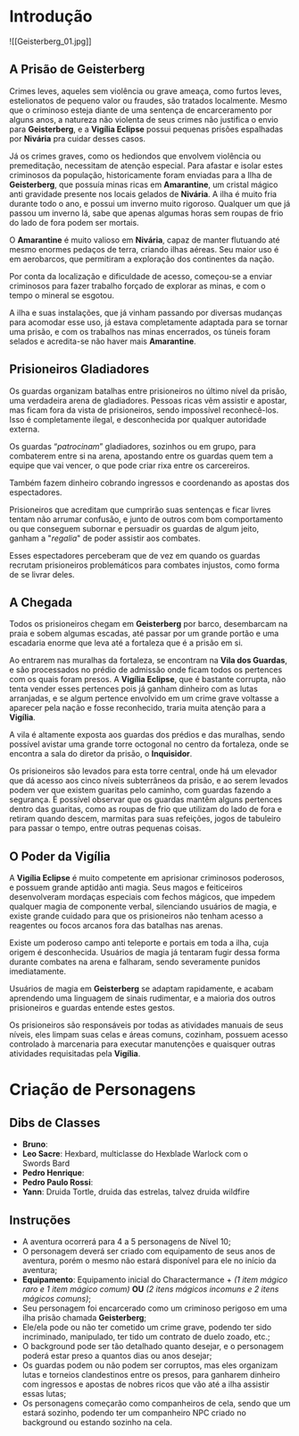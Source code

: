 # Introdução

![[Geisterberg_01.jpg]]

## A Prisão de Geisterberg

Crimes leves, aqueles sem violência ou grave ameaça, como furtos leves, estelionatos de pequeno valor ou fraudes, são tratados localmente. Mesmo que o criminoso esteja diante de uma sentença de encarceramento por alguns anos, a natureza não violenta de seus crimes não justifica o envio para **Geisterberg**, e a **Vigília Eclipse** possui pequenas prisões espalhadas por **Nivária** pra cuidar desses casos.

Já os crimes graves, como os hediondos que envolvem violência ou premeditação, necessitam de atenção especial. Para afastar e isolar estes criminosos da população, historicamente foram enviadas para a Ilha de **Geisterberg**, que possuía minas ricas em **Amarantine**, um cristal mágico anti gravidade presente nos locais gelados de **Nivária**. A ilha é muito fria durante todo o ano, e possui um inverno muito rigoroso. Qualquer um que já passou um inverno lá, sabe que apenas algumas horas sem roupas de frio do lado de fora podem ser mortais.

O **Amarantine** é muito valioso em **Nivária**, capaz de manter flutuando até mesmo enormes pedaços de terra, criando ilhas aéreas. Seu maior uso é em aerobarcos, que permitiram a exploração dos continentes da nação.

Por conta da localização e dificuldade de acesso, começou-se a enviar criminosos para fazer trabalho forçado de explorar as minas, e com o tempo o mineral se esgotou.

A ilha e suas instalações, que já vinham passando por diversas mudanças para acomodar esse uso, já estava completamente adaptada para se tornar uma prisão, e com os trabalhos nas minas encerrados, os túneis foram selados e acredita-se não haver mais **Amarantine**.

## Prisioneiros Gladiadores

Os guardas organizam batalhas entre prisioneiros no último nível da prisão, uma verdadeira arena de gladiadores. Pessoas ricas vêm assistir e apostar, mas ficam fora da vista de prisioneiros, sendo impossível reconhecê-los. Isso é completamente ilegal, e desconhecida por qualquer autoridade externa.

Os guardas “*patrocinam*” gladiadores, sozinhos ou em grupo, para combaterem entre si na arena, apostando entre os guardas quem tem a equipe que vai vencer, o que pode criar rixa entre os carcereiros.

Também fazem dinheiro cobrando ingressos e coordenando as apostas dos espectadores.

Prisioneiros que acreditam que cumprirão suas sentenças e ficar livres tentam não arrumar confusão, e junto de outros com bom comportamento ou que conseguem subornar e persuadir os guardas de algum jeito, ganham a "*regalia*" de poder assistir aos combates.

Esses espectadores perceberam que de vez em quando os guardas recrutam prisioneiros problemáticos para combates injustos, como forma de se livrar deles.

## A Chegada

Todos os prisioneiros chegam em **Geisterberg** por barco, desembarcam na praia e sobem algumas escadas, até passar por um grande portão e uma escadaria enorme que leva até a fortaleza que é a prisão em si.

Ao entrarem nas muralhas da fortaleza, se encontram na **Vila dos Guardas**, e são processados no prédio de admissão onde ficam todos os pertences com os quais foram presos. A **Vigília Eclipse**, que é bastante corrupta, não tenta vender esses pertences pois já ganham dinheiro com as lutas arranjadas, e se algum pertence envolvido em um crime grave voltasse a aparecer pela nação e fosse reconhecido, traria muita atenção para a **Vigília**.

A vila é altamente exposta aos guardas dos prédios e das muralhas, sendo possível avistar uma grande torre octogonal no centro da fortaleza, onde se encontra a sala do diretor da prisão, o **Inquisidor**.

Os prisioneiros são levados para esta torre central, onde há um elevador que dá acesso aos cinco níveis subterrâneos da prisão, e ao serem levados podem ver que existem guaritas pelo caminho, com guardas fazendo a segurança. É possível observar que os guardas mantêm alguns pertences dentro das guaritas, como as roupas de frio que utilizam do lado de fora e retiram quando descem, marmitas para suas refeições, jogos de tabuleiro para passar o tempo, entre outras pequenas coisas.

## O Poder da Vigília

A **Vigília Eclipse** é muito competente em aprisionar criminosos poderosos, e possuem grande aptidão anti magia. Seus magos e feiticeiros desenvolveram mordaças especiais com fechos mágicos, que impedem qualquer magia de componente verbal, silenciando usuários de magia, e existe grande cuidado para que os prisioneiros não tenham acesso a reagentes ou focos arcanos fora das batalhas nas arenas.

Existe um poderoso campo anti teleporte e portais em toda a ilha, cuja origem é desconhecida. Usuários de magia já tentaram fugir dessa forma durante combates na arena e falharam, sendo severamente punidos imediatamente.

Usuários de magia em **Geisterberg** se adaptam rapidamente, e acabam aprendendo uma linguagem de sinais rudimentar, e a maioria dos outros prisioneiros e guardas entende estes gestos.

Os prisioneiros são responsáveis por todas as atividades manuais de seus níveis, eles limpam suas celas e áreas comuns, cozinham, possuem acesso controlado à marcenaria para executar manutenções e quaisquer outras atividades requisitadas pela **Vigília**.


# Criação de Personagens

## Dibs de Classes

- **Bruno**: 
- **Leo Sacre**: Hexbard, multiclasse do Hexblade Warlock com o Swords Bard
- **Pedro Henrique**: 
- **Pedro Paulo Rossi**: 
- **Yann**: Druida Tortle, druida das estrelas, talvez druida wildfire


## Instruções

- A aventura ocorrerá para 4 a 5 personagens de Nível 10;
- O personagem deverá ser criado com equipamento de seus anos de aventura, porém o mesmo não estará disponível para ele no início da aventura;
- **Equipamento**: Equipamento inicial do Charactermance + *(1 item mágico raro e 1 item mágico comum)* **OU** *(2 itens mágicos incomuns e 2 itens mágicos comuns)*;
- Seu personagem foi encarcerado como um criminoso perigoso em uma ilha prisão chamada **Geisterberg**;
- Ele/ela pode ou não ter cometido um crime grave, podendo ter sido incriminado, manipulado, ter tido um contrato de duelo zoado, etc.;
- O background pode ser tão detalhado quanto desejar, e o personagem poderá estar preso a quantos dias ou anos desejar;
- Os guardas podem ou não podem ser corruptos, mas eles organizam lutas e torneios clandestinos entre os presos, para ganharem dinheiro com ingressos e apostas de nobres ricos que vão até a ilha assistir essas lutas;
- Os personagens começarão como companheiros de cela, sendo que um estará sozinho, podendo ter um companheiro NPC criado no background ou estando sozinho na cela.



